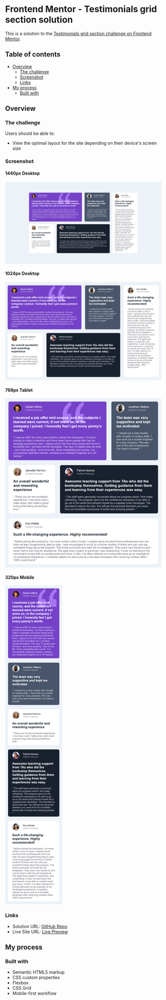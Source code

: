 # Frontend Mentor - Testimonials grid section solution

This is a solution to the [Testimonials grid section challenge on Frontend Mentor](https://www.frontendmentor.io/challenges/testimonials-grid-section-Nnw6J7Un7).

## Table of contents

- [Overview](#overview)
  - [The challenge](#the-challenge)
  - [Screenshot](#screenshot)
  - [Links](#links)
- [My process](#my-process)
  - [Built with](#built-with)

## Overview

### The challenge

Users should be able to:

- View the optimal layout for the site depending on their device's screen size

### Screenshot

#### 1440px Desktop
![](./screenshots/laptop-large-solution.png)

#### 1024px Desktop
![](./screenshots/laptop-solution.png)

#### 768px Tablet
![](./screenshots/tablet-solution.png)

#### 320px Mobile
![](./screenshots/mobile-solution.png)

### Links

- Solution URL: [GitHub Repo](https://github.com/webwalacoder/fem-testimonial-grid-section-challenge)
- Live Site URL: [Live Preview]()

## My process

### Built with

- Semantic HTML5 markup
- CSS custom properties
- Flexbox
- CSS Grid
- Mobile-first workflow
